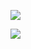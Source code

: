 ![](https://github-readme-stats.vercel.app/api?username=eievui5&include_all_commits=true&title=Evie+McCrady&show_icons=true&theme=omni&hide_border=true&border_radius=10)

![](https://github-readme-stats.vercel.app/api/top-langs/?username=eievui5&langs_count=4&layout=compact&theme=omni&hide_border=true&border_radius=10&exclude_repo=kirbydreamland2,kdl-dx)
